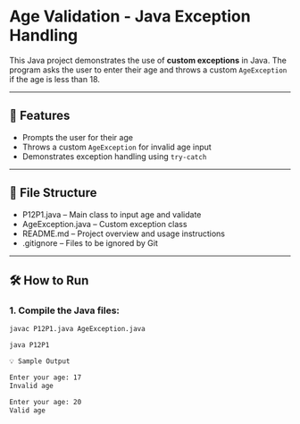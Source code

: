 # Age Validation - Java Exception Handling

This Java project demonstrates the use of **custom exceptions** in Java. The program asks the user to enter their age and throws a custom `AgeException` if the age is less than 18.

---

## 🚀 Features

- Prompts the user for their age
- Throws a custom `AgeException` for invalid age input
- Demonstrates exception handling using `try-catch`

---

## 🧾 File Structure

- P12P1.java – Main class to input age and validate
- AgeException.java – Custom exception class
- README.md – Project overview and usage instructions
- .gitignore – Files to be ignored by Git

---

## 🛠️ How to Run

### 1. Compile the Java files:
```bash
javac P12P1.java AgeException.java

java P12P1

💡 Sample Output

Enter your age: 17
Invalid age

Enter your age: 20
Valid age
